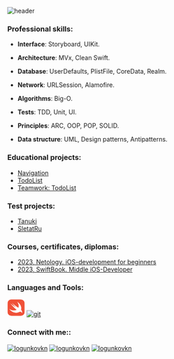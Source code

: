![header](https://capsule-render.vercel.app/api?type=waving&color=gradient&height=200&section=header&text=Hello%20World!%20👋&fontSize=50&fontAlignY=25&fontAlign=48&desc=I'm%20iOS%20Developer!&descSize=40&descAlignY=50&descAlign=62)

<h3 align="left">Professional skills:</h3>

* <p align="justify"><b>Interface</b>: Storyboard, UIKit.</p> <!---SwiftU, iOS HIG -->
* <p align="justify"><b>Architecture</b>: MVx, Clean Swift.</p>
* <p align="justify"><b>Database</b>: UserDefaults, PlistFile, CoreData, Realm.</p>
* <p align="justify"><b>Network</b>: URLSession, Alamofire.</p>
<!---GCD -->
* <p align="justify"><b>Algorithms</b>: Big-O.</p>
* <p align="justify"><b>Tests</b>: TDD, Unit, UI.</p>
* <p align="justify"><b>Principles</b>: ARC, OOP, POP, SOLID.</p>
* <p align="justify"><b>Data structure</b>: UML, Design patterns, Antipatterns.</p>

<h3 align="left">Educational projects:</h3>

* [Navigation](https://github.com/logunkov/HWNavigation)
* [TodoList](https://github.com/logunkov/HWTodoList)
* [Teamwork: TodoList](https://github.com/IcemanEATeam/TodoList/tree/develop)

<h3 align="left">Test projects:</h3>

* [Tanuki](https://github.com/logunkov/Tanuki)
* [SletatRu](https://github.com/logunkov/SletatRu)

<h3 align="left">Courses, certificates, diplomas:</h3>

* [2023, Netology. iOS-development for beginners](https://netology.ru/backend/api/user/programs/31018/pdf_certificate)
* [2023, SwiftBook. Middle iOS-Developer](https://swiftbook.org/professions/71/certificate/10039)

<h3 align="left">Languages and Tools:</h3>
<p align="left">
<a href="https://developer.apple.com/swift/" target="_blank"> <img src="https://raw.githubusercontent.com/devicons/devicon/master/icons/swift/swift-original.svg" alt="swift" width="40" height="40"/></a> 
<a href="https://git-scm.com/" target="_blank"> <img src="https://www.vectorlogo.zone/logos/git-scm/git-scm-icon.svg" alt="git" width="40" height="40"/></a>
</p>

<h3 align="left">Connect with me::</h3>
<p align="left">
<a href="https://t.me/logunkovkn" target="blank"><img align="center" src="https://www.vectorlogo.zone/logos/telegram/telegram-icon.svg" alt="logunkovkn" height="40" width="40" /></a>
<a href="mailto:logunkovkn@gmail.com" target="blank"><img align="center" src="https://www.vectorlogo.zone/logos/gmail/gmail-icon.svg" alt="logunkovkn" height="40" width="40" /></a>
<a href="mailto:logunkovkn@yandex.ru" target="blank"><img align="center" src="https://www.vectorlogo.zone/logos/yandex/yandex-icon.svg" alt="logunkovkn" height="40" width="40" /></a>
</p>

<!---
<h3 align="left">Trophies:</h3>

[![Trophies](https://github-profile-trophy.vercel.app/?username=logunkov)](https://github.com/ryo-ma/github-profile-trophy)

[![KnlnKS's LeetCode stats](https://leetcode-stats-six.vercel.app/api?username=logunkov&theme=dark)](https://github.com/KnlnKS/leetcode-stats)
-->
